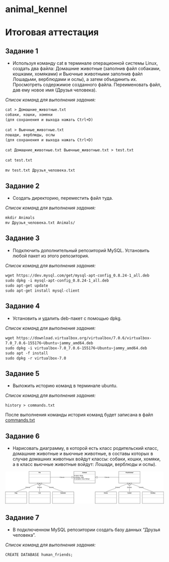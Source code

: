 # animal_kennel

# __Итоговая аттестация__

## Задание 1
- Используя команду cat в терминале операционной системы Linux, создать
два файла: Домашние животные (заполнив файл собаками, кошками,
хомяками) и Вьючные животными заполнив файл Лошадьми, верблюдами и
ослы), а затем объединить их. Просмотреть содержимое созданного файла.
Переименовать файл, дав ему новое имя (Друзья человека).

_Список команд для выполнения задания:_
```
cat > Домашние_животные.txt
собаки, кошки, хомяки
(для сохранения и выхода нажать Ctrl+D)

cat > Вьючные_животные.txt
лошади, верблюды, ослы
(для сохранения и выхода нажать Ctrl+D)

cat Домашние_животные.txt Вьючные_животные.txt > test.txt

cat test.txt

mv test.txt Друзья_человека.txt
```
## Задание 2
- Создать директорию, переместить файл туда.

_Список команд для выполнения задания:_
```
mkdir Animals
mv Друзья_человека.txt Animals/
```
## Задание 3
-  Подключить дополнительный репозиторий MySQL. Установить любой пакет
из этого репозитория.

_Список команд для выполнения задания:_
```
wget https://dev.mysql.com/get/mysql-apt-config_0.8.24-1_all.deb
sudo dpkg -i mysql-apt-config_0.8.24-1_all.deb
sudo apt-get update
sudo apt-get install mysql-client
```
## Задание 4
- Установить и удалить deb-пакет с помощью dpkg.

_Список команд для выполнения задания:_
```
wget https://download.virtualbox.org/virtualbox/7.0.6/virtualbox-7.0_7.0.6-155176~Ubuntu~jammy_amd64.deb
sudo dpkg -i virtualbox-7.0_7.0.6-155176~Ubuntu~jammy_amd64.deb
sudo apt -f install
sudo dpkg -r virtualbox-7.0
```
## Задание 5
- Выложить историю команд в терминале ubuntu.

_Список команд для выполнения задания:_
```
history > commands.txt
```
После выполнения команды история команд будет записана в файл [commands.txt](/part1_linux/commands.txt)

## Задание 6
- Нарисовать диаграмму, в которой есть класс родительский класс, домашние
животные и вьючные животные, в составы которых в случае домашних
животных войдут классы: собаки, кошки, хомяки, а в класс вьючные животные
войдут: Лошади, верблюды и ослы).

![UML диаграмма](part2_UML/UMLDiagram.png)

## Задание 7
- В подключенном MySQL репозитории создать базу данных “Друзья
человека”.

_Список команд для выполнения задания:_
```
CREATE DATABASE human_friends;
```
